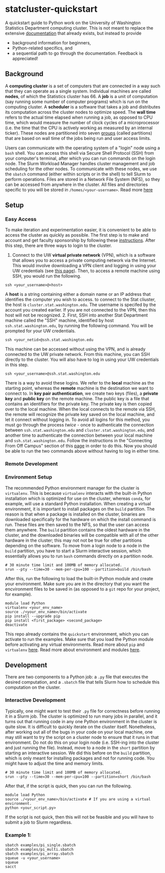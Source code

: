 # statcluster-quickstart

A quickstart guide to Python work on the University of Washington Statistics Department computing cluster. This is not meant to replace the extensive [documentation](https://howto.stat.washington.edu/howto/doku.php?id=clusters) that already exists, but instead to provide
- background information for beginners,
- Python-related specifics, and
- a sequential path to go through the documentation.
Feedback is appreciated!

## Background

A **computing cluster** is a set of computers that are connected in a way such that they can operate as a single system. Individual machines are called **nodes**, of which the Statistics cluster has 66. A **job** is a unit of computation (say running some number of computer programs) which is run on the computing cluster. A **scheduler** is a software that takes a job and distributes its computation across the cluster nodes to optimize speed. The **wall time** refers to the actual time elapsed when running a job, as opposed to CPU time, which would measure the number of clock cycles of a microprocessor (i.e. the time that the CPU is actively working as measured by an internal ticker). These nodes are partitioned into seven [groups](https://howto.stat.washington.edu/howto/doku.php?id=slurm) (called partitions) that are based on wall time of the jobs being run and user access limits. 

Users can communicate with the operating system of a "login" node using a `bash` shell. You can access this shell via Secure Shell Protocol (SSH) from your computer's terminal, after which you can run commands on the login node. The Slurm Workload Manager handles cluster management and job scheduling for the other nodes. To communicate with these nodes, we use the `sbatch` command (either within scripts or in the shell) to tell Slurm to perform operations. Files are stored in a Network File System (NFS), so they can be accessed from anywhere in the cluster. All files and directories specific to you will be stored in `/homes/<your-username>`. Read more [here](https://howto.stat.washington.edu/howto/doku.php?id=clusters)

## Setup

### Easy Access

To make iteration and experimentation easier, it is convenient to be able to access the cluster as quickly as possible. The first step is to make and account and get faculty sponsorship by following these [instructions](https://howto.stat.washington.edu/howto/doku.php?id=accessing_the_clusters). After this step, there are three ways to login to the cluster.

1. Connect to the UW **virtual private network** (VPN), which is a software that allows you to access a private computing network via the Internet. This would involve downloading a VPN client and logging in using your UW credentials (see [this page](https://www.lib.washington.edu/help/connect/husky-onnet)). Then, to access a remote machine using SSH, you would run the following.
```
ssh <your_username>@<host>
```
A **host** is a string containing either a domain name or an IP address that identifies the computer you wish to access. to connect to the Stat cliuster, the host is `cluster.stat.washington.edu`. The username is specifed by the account you created earlier. If you are not connected to the VPN, then this host will not be recognized.
2. First, SSH into another Stat Department machine called the "SSH" machine, identified by host `ssh.stat.washington.edu`, by running the following command. You will be prompted for your UW credentials.
```
ssh <your_netid>@ssh.stat.washington.edu
```
This machine can be accessed without using the VPN, and is already connected to the UW private network. From this machine, you can SSH directly to the cluster. You will also have to log in using your UW credentials in this step.
```
ssh <your_username>@ssh.stat.washington.edu
```
There is a way to avoid these logins. We refer to the **local** machine as the starting point, whereas the **remote** machine is the destination we want to connect to. In **key pair authentication**, we create two keys (files), a **private key** and **public key** on the remote machine. The public key is a file that contains an identifiers for the private key. The private key is then copied over to the local machine. When the local connects to the remote via SSH, the remote will recognize the private key saved on the local machine, and let it connect without logging in. To avoid all logins for this method, you must go through the process *twice* - once to authenticate the connection between `ssh.stat.washington.edu` and `cluster.stat.washington.edu`, and another time to authenticate the connection between your local machine and `ssh.stat.washington.edu`. Follow the instructions in the "Connecting From Off Campus" section of this [page](https://howto.stat.washington.edu/howto/doku.php?id=ssh_guide) in order to do this. Now you should be able to run the two commands above without having to log in either time.

### Remote Development

### Environment Setup

The recommended Python environment manager for the cluster is `virtualenv`. This is because `virtualenv` interacts with the built-in Python installation which is optimized for use on the cluster, whereas `conda`, for example, will use a standard Python installation. When creating a virtual environment, it is important to install packages on the `build` partition. The reason is that when a package is installed on the cluster, binaries are downloaded specifically for the hardware on which the install command is run. These files are then saved to the NFS, so that the user can access them anywhere. The `build` partition contains the oldest hardware in the cluster, and the downloaded binaries will be compatible with all of the other hardware in the cluster; this may not not be true for other partitions depending on the software. To move from a login node to a node in the `build` partition, you have to start a Slurm interactive session, which essentially allows you to run `bash` commands directly on a partition node.
```
# 30 minute time limit and 100MB of memory allocated.
srun --pty --time=30 --mem-per-cpu=100 --partition=build /bin/bash
```
After this, run the following to load the built-in Python module and create your environment. Make sure you are in the directory that you want the encvironment files to be saved in (as opposed to a `git` repo for your project, for example).
```
module load Python
virtualenv <your_env_name>
source ./<your_env_name>/bin/activate
pip install --upgrade pip
pip install <first_package> <second_package>
deactivate
```
This repo already contains the `quickstart` environment, which you can activate to run the examples. Make sure that you load the Python module before activating any virtual environments. Read more about `pip` and `virtualenv` [here](https://howto.stat.washington.edu/howto/doku.php?id=virtualenv_and_pip). Read more about environment and modules [here](https://howto.stat.washington.edu/howto/doku.php?id=modules).

## Development

There are two components to a Python job: a `.py` file that executes the desired computation, and a `.sbatch` file that tells Slurm how to schedule this computation on the cluster.

### Interactive Development

Typically, one might want to test their `.py` file for correctness before running it in a Slurm job. The cluster is optimized to run many jobs in parallel, and it turns out that running code in any one Python environment in the cluster is quite slow. It is difficult to quickly iterate on the cluster itself. Nonetheless, after working out all of the bugs in your code on your local machine, one may still want to try the script on a cluster node to ensure that it runs in that environment. Do not do this on your login node (i.e. SSH-ing into the cluster and just running the file). Instead, move to a node in the `short` partition by starting an interactive session. We did this before on the `build` partition, which is only meant for installing packages and not for running code. You might have to adjust the time and memory limits.
```
# 30 minute time limit and 100MB of memory allocated.
srun --pty --time=30 --mem-per-cpu=100 --partition=short /bin/bash
```
After that, if the script is quick, then you can run the following.
```
module load Python
source ./<your_env_name>/bin/activate # If you are using a virtual environment.
python <your_script.py>
```
If the script is not quick, then this will not be feasible and you will have to submit a job to Slurm regardless.

### Example 1: 

```
sbatch examples/pi_single.sbatch
sbatch examples/pi_multi.sbatch
sbatch examples/pi_array.sbatch
squeue -u <your_username>
squeue
sacct
```
